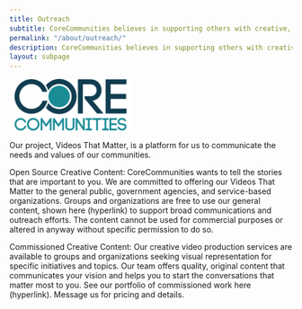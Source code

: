 ```yaml
---
title: Outreach
subtitle: CoreCommunities believes in supporting others with creative, inspired content to gather individuals and groups together around the issues that impact us most. 
permalink: "/about/outreach/"
description: CoreCommunities believes in supporting others with creative, inspired content to gather individuals and groups together around the issues that impact us most.
layout: subpage
---
```


<img src="/assets/images/cc.png" style="max-width:220px;" />

Our project, Videos That Matter, is a platform for us to communicate the needs and values of our communities. 
 
Open Source Creative Content:
CoreCommunities wants to tell the stories that are important to you. We are committed to offering our Videos That Matter to the general public, government agencies, and service-based organizations. Groups and organizations are free to use our general content, shown here (hyperlink) to support broad communications and outreach efforts. The content cannot be used for commercial purposes or altered in anyway without specific permission to do so. 
 
Commissioned Creative Content:
Our creative video production services are available to groups and organizations seeking visual representation for specific initiatives and topics. Our team offers quality, original content that communicates your vision and helps you to start the conversations that matter most to you. See our portfolio of commissioned work here (hyperlink). Message us for pricing and details. 